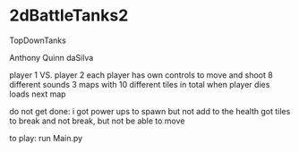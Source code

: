 # 2dBattleTanks2
TopDownTanks

Anthony Quinn daSilva

player 1 VS. player 2
each player has own controls to move and shoot
8 different sounds
3 maps with 10 different tiles in total
when player dies loads next map

do not get done:
i got power ups to spawn but not add to the health
got tiles to break and not break, but not be able to move

to play:
run Main.py

